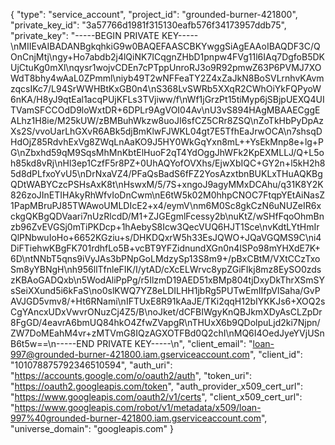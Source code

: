 {
  "type": "service_account",
  "project_id": "grounded-burner-421800",
  "private_key_id": "3a57766d1981f315130eafb576f34173957ddb75",
  "private_key": "-----BEGIN PRIVATE KEY-----\nMIIEvAIBADANBgkqhkiG9w0BAQEFAASCBKYwggSiAgEAAoIBAQDF3C/QOnCnjMtj\ngy+Ho7abdb2j4lQiNK7ICqgnZHbD1pnpw4FVg11l6IAq7DgfoB5DKUjCtuKg0mXl\nqysr1wojvCDEn7cPTppUnroRJ3o9R92pmwZ63P6PVMJ7XOWdT8bhy4wAaL0ZPmml\niyb49T2wNFFeaTY2Z4xZaJkN8BoSVLrnhvKAvmzqcsIKc7/L94SrWWHBtKxGB0n4\nS368LvSWRb5XXqR2CWhOiYkFQPyoW6nKA/H8yJ9qtEal1acqPUjKFLs3TVjiww/f\nWf1jGrzPt15tiMyp6jSBjpUEXQ4UITVamSFCCOdD9loWxtDR+6DPLr9AgVOI04Av\nU3vS894HAgMBAAECggEALhz1H8ie/M25kUW/zBMBuhWkzw8uoJI6sfCZ5CRr8ZSQ\nZoTkHbPyDpAzXs2S/vvoUarLhGXvR6ABk5djBmKlwFJWKL04gt7E5TfhEaJrwOCA\n7shsqDHdOjZ85RdvhExVg8ZWqLnAaKO9J5HY0WkGqYxn8mL++YsEkMnp8e+lg+PG\nZbxhd59qM9SqsMhMnKbtElHuoF2qT4YdOggJhWFk2KpEXMLLJ/Q+L5oh85kd8vRj\nHl3ep1CzfF5r8PZ+0UhAQYofOVXhs/EjwXbIQC+GY2n+l5kH2h85d8dPLfxoYvU5\nDrNxaVZ4/PFaQsBadS6fFZ2YosAzxtbnBUKLxTHuAQKBgQDtWABYCzcPSHsAxK8t\nHswxM/5/7S+xngoJ9agyMMxDCAhu/q31K8Y2K826zoJInETIHAkyRhWfvIoDnCwm\nE6tW5k02M0hhpCNOC7FtqpYEtAiNasZ1PapMBruPJ85TWAwoUMLDIcE2+x4/eymV\nm6M0Sc8gkCzN6uNUZeIR6xckgQKBgQDVaari7nUzRlcdD/M1+ZJGEgmlFcessy2b\nuKtZ/wSHfFqoOhmBnzb96ZvEVGSj0mTiPKDcp+1hAebyS8Icw3QecVUQ6HJT1Sce\nvKdtLYtHmIrQlPNbwuIoHo+6652KGziu+s/DHKDQxrW5h33EsJQWO+JQaVGQMS9C\ni4DiFTiehwKBgFK701rdhfLo5B+vcBT9YFZidnundXGn0n4ISPo98mYHXdE7K+6D\ntNNbT5qns9iVyJAs3bPNpGoLMdzySp13S8m9+/pBxCBtM/VXtCCzTxoSm8yYBNgH\nh956llTfnleFIK/I/ytAD/cXcELWrvc8ypZGiFIkj8mz8EySO0zdszKBAoGADQxb\n5WodAliPpPg/r5IlzmD19AED51xBMp804tjDxyDkThrXSmSYsSeiXXund5i6kFaS\no0slKWQ7YZ8eLDILHH1jbRg5PUTwEmIIfpVlSaha/GvPAVJGD5vmv8/+Ht6RNami\nIFTUxE8R91kAaJE/TKi2qqH12bIYKKJs6+XOQ2sCgYAncxUDxVwvrONuzCj4Z5/B\noJket/dCFBIWgyKnQBJkmXDyAsCLZpDr8FgGD/4eavrA6bmUQ84hkO4ZfwZVapgR\nTHUxX6b9QDolpuLjd2ki7Njpn/ZW7DoMEahM4vr+zMTVmG8IQzAGXOTFBd0Q2chI\nMQ6I4OedJyeYVjUSnB6t5w==\n-----END PRIVATE KEY-----\n",
  "client_email": "loan-997@grounded-burner-421800.iam.gserviceaccount.com",
  "client_id": "101078875792346510594",
  "auth_uri": "https://accounts.google.com/o/oauth2/auth",
  "token_uri": "https://oauth2.googleapis.com/token",
  "auth_provider_x509_cert_url": "https://www.googleapis.com/oauth2/v1/certs",
  "client_x509_cert_url": "https://www.googleapis.com/robot/v1/metadata/x509/loan-997%40grounded-burner-421800.iam.gserviceaccount.com",
  "universe_domain": "googleapis.com"
}
